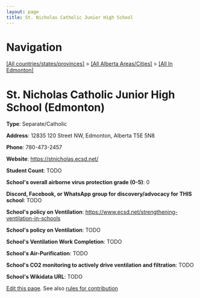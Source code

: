 ```yaml
---
layout: page
title: St. Nicholas Catholic Junior High School
---
```

# Navigation

[[All countries/states/provinces]](../../..) > [[All Alberta Areas/Cities]](../..) > [[All In Edmonton]](..)

# St. Nicholas Catholic Junior High School (Edmonton)

**Type**: Separate/Catholic

**Address**: 12835 120 Street NW, Edmonton, Alberta T5E 5N8

**Phone**: 780-473-2457

**Website**: <https://stnicholas.ecsd.net/>

**Student Count**: TODO

**School's overall airborne virus protection grade (0-5)**: 0

**Discord, Facebook, or WhatsApp group for discovery/advocacy for THIS school**: TODO

**School's policy on Ventilation**: <https://www.ecsd.net/strengthening-ventilation-in-schools>

**School's policy on Ventilation**: TODO

**School's Ventilation Work Completion**: TODO

**School's Air-Purification**: TODO

**School's CO2 monitoring to actively drive ventilation and filtration**: TODO

**School's Wikidata URL**: TODO


[Edit this page](https://github.com/ventilate-schools/AB/edit/main/./Edmonton/St._Nicholas_Catholic_Junior_High_School.md). See also [rules for contribution](../../../contribution-rules/)
